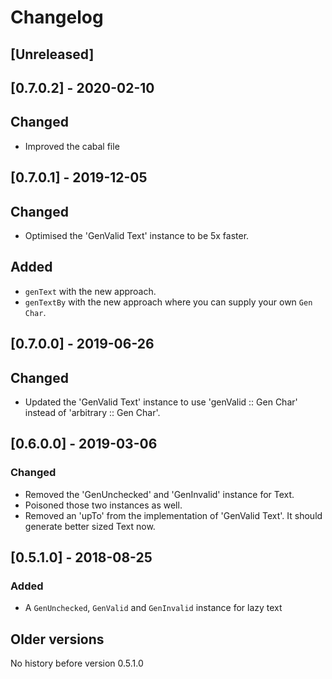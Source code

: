 # Changelog

## [Unreleased]

## [0.7.0.2] - 2020-02-10

## Changed

* Improved the cabal file

## [0.7.0.1] - 2019-12-05

## Changed

* Optimised the 'GenValid Text' instance to be 5x faster.

## Added

* `genText` with the new approach.
* `genTextBy` with the new approach where you can supply your own `Gen Char`.


## [0.7.0.0] - 2019-06-26

## Changed

* Updated the 'GenValid Text' instance to use 'genValid :: Gen Char' instead of 'arbitrary :: Gen Char'.

## [0.6.0.0] - 2019-03-06

### Changed

* Removed the 'GenUnchecked' and 'GenInvalid' instance for Text.
* Poisoned those two instances as well.
* Removed an 'upTo' from the implementation of 'GenValid Text'.
  It should generate better sized Text now.

## [0.5.1.0] - 2018-08-25

### Added

* A `GenUnchecked`, `GenValid` and `GenInvalid` instance for lazy text

## Older versions

No history before version 0.5.1.0

